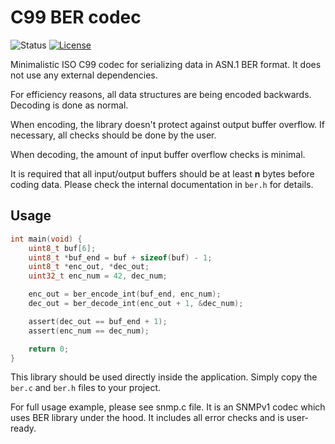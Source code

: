 # C99 BER codec

![Status](https://img.shields.io/badge/status-stable-green.svg)
[![License](https://img.shields.io/github/license/darsto/ber.svg)](LICENSE)

Minimalistic ISO C99 codec for serializing data in ASN.1 BER format.
It does not use any external dependencies.

For efficiency reasons, all data structures are being encoded backwards. Decoding is done as normal.

When encoding, the library doesn't protect against output buffer overflow. If necessary, all checks should be done by the user.

When decoding, the amount of input buffer overflow checks is minimal.

It is required that all input/output buffers should be at least **n** bytes before coding data. Please check the internal documentation in `ber.h` for details.

## Usage

```c
int main(void) {
    uint8_t buf[6];
    uint8_t *buf_end = buf + sizeof(buf) - 1;
    uint8_t *enc_out, *dec_out;
    uint32_t enc_num = 42, dec_num;

    enc_out = ber_encode_int(buf_end, enc_num);
    dec_out = ber_decode_int(enc_out + 1, &dec_num);

    assert(dec_out == buf_end + 1);
    assert(enc_num == dec_num);

    return 0;
}
```

This library should be used directly inside the application. Simply copy the `ber.c` and `ber.h` files to your project.

For full usage example, please see snmp.c file. It is an SNMPv1 codec which uses BER library under the hood. It includes all error checks and is user-ready.
